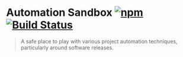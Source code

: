 # Automation Sandbox [![npm](https://img.shields.io/npm/v/automation-sandbox.svg)](https://www.npmjs.com/package/automation-sandbox) [![Build Status](https://travis-ci.com/thibaudcolas/automation-sandbox.svg?branch=master)](https://travis-ci.com/thibaudcolas/automation-sandbox)

> A safe place to play with various project automation techniques, particularly around software releases.
